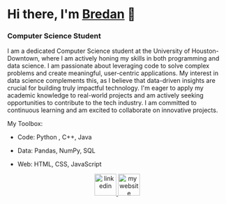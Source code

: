 # Hi there, I'm [Bredan](https://bredankm.dev/) 👋

### Computer Science Student
I am a dedicated Computer Science student at the University of Houston-Downtown, where I am actively honing my skills in both programming and data science. I am passionate about leveraging code to solve complex problems and create meaningful, user-centric applications. 
My interest in data science complements this, as I believe that data-driven insights are crucial for building truly impactful technology. I'm eager to apply my academic knowledge to real-world projects and am actively seeking opportunities to contribute to the tech industry. 
I am committed to continuous learning and am excited to collaborate on innovative projects.

My Toolbox:

- Code: Python , C++, Java

- Data: Pandas, NumPy, SQL

- Web: HTML, CSS, JavaScript

<p align="center">
<a href="https://www.linkedin.com/in/bredanmwaura/" target="_blank">
<img width="50" height="50" src="https://img.icons8.com/color/50/linkedin.png" alt="linkedin"/>
</a>
<a href="https://bredankm.dev/" target="_blank">
<img width="50" height="50" src="https://img.icons8.com/plasticine/50/domain.png" alt="my website"/>
</a>
</p>
<!--
**BreyKM/BreyKM** is a ✨ _special_ ✨ repository because its `README.md` (this file) appears on your GitHub profile.

Here are some ideas to get you started:

- 🔭 I’m currently working on ...
- 🌱 I’m currently learning ...
- 👯 I’m looking to collaborate on ...
- 🤔 I’m looking for help with ...
- 💬 Ask me about ...
- 📫 How to reach me: ...
- 😄 Pronouns: ...
- ⚡ Fun fact: ...
-->
